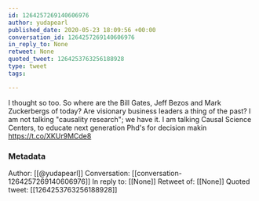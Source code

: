 ```yaml
---
id: 1264257269140606976
author: yudapearl
published_date: 2020-05-23 18:09:56 +00:00
conversation_id: 1264257269140606976
in_reply_to: None
retweet: None
quoted_tweet: 1264253763256188928
type: tweet
tags:

---
```


I thought so too. So where are the Bill Gates, Jeff Bezos and Mark Zuckerbergs of today? Are visionary business leaders a thing of the past? I am not talking "causality research"; we have it. I am talking Causal Science Centers, to educate next generation Phd's for decision makin https://t.co/XKUr9MCde8

### Metadata

Author: [[@yudapearl]]
Conversation: [[conversation-1264257269140606976]]
In reply to: [[None]]
Retweet of: [[None]]
Quoted tweet: [[1264253763256188928]]

